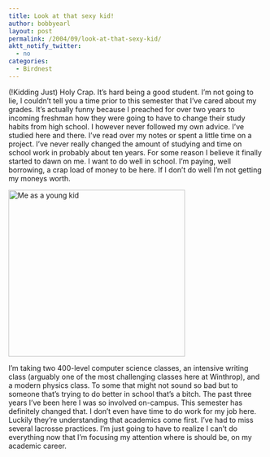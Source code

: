 ```yaml
---
title: Look at that sexy kid!
author: bobbyearl
layout: post
permalink: /2004/09/look-at-that-sexy-kid/
aktt_notify_twitter:
  - no
categories:
  - Birdnest
---
```

(!Kidding Just) Holy Crap. It&#8217;s hard being a good student. I&#8217;m not going to lie, I couldn&#8217;t tell you a time prior to this semester that I&#8217;ve cared about my grades. It&#8217;s actually funny because I preached for over two years to incoming freshman how they were going to have to change their study habits from high school. I however never followed my own advice. I&#8217;ve studied here and there. I&#8217;ve read over my notes or spent a little time on a project. I&#8217;ve never really changed the amount of studying and time on school work in probably about ten years. For some reason I believe it finally started to dawn on me. I want to do well in school. I&#8217;m paying, well borrowing, a crap load of money to be here. If I don&#8217;t do well I&#8217;m not getting my moneys worth. 

<p class="center">
  <img src="/earlr1/images/homepage/youngBobby.jpg" width="347" height="328" alt="Me as a young kid" class="thoughtImage" />
</p>

I&#8217;m taking two 400-level computer science classes, an intensive writing class (arguably one of the most challenging classes here at Winthrop), and a modern physics class. To some that might not sound so bad but to someone that&#8217;s trying to do better in school that&#8217;s a bitch. The past three years I&#8217;ve been here I was so involved on-campus. This semester has definitely changed that. I don&#8217;t even have time to do work for my job here. Luckily they&#8217;re understanding that academics come first. I&#8217;ve had to miss several lacrosse practices. I&#8217;m just going to have to realize I can&#8217;t do everything now that I&#8217;m focusing my attention where is should be, on my  
academic career.